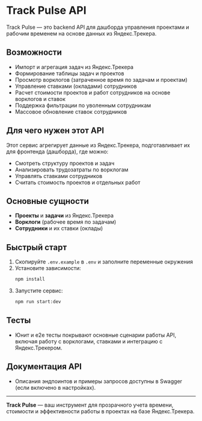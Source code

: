 # Track Pulse API

Track Pulse — это backend API для дашборда управления проектами и рабочим временем на основе данных из Яндекс.Трекера.

## Возможности

- Импорт и агрегация задач из Яндекс.Трекера
- Формирование таблицы задач и проектов
- Просмотр ворклогов (затраченное время по задачам и проектам)
- Управление ставками (окладами) сотрудников
- Расчет стоимости проектов и работ сотрудников на основе ворклогов и ставок
- Поддержка фильтрации по уволенным сотрудникам
- Массовое обновление ставок сотрудников

## Для чего нужен этот API

Этот сервис агрегирует данные из Яндекс.Трекера, подготавливает их для фронтенда (дашборда), где можно:
- Смотреть структуру проектов и задач
- Анализировать трудозатраты по ворклогам
- Управлять ставками сотрудников
- Считать стоимость проектов и отдельных работ

## Основные сущности
- **Проекты** и **задачи** из Яндекс.Трекера
- **Ворклоги** (рабочее время по задачам)
- **Сотрудники** и их ставки (оклады)

## Быстрый старт

1. Скопируйте `.env.example` в `.env` и заполните переменные окружения
2. Установите зависимости:
   ```bash
   npm install
   ```
3. Запустите сервис:
   ```bash
   npm run start:dev
   ```

## Тесты

- Юнит и e2e тесты покрывают основные сценарии работы API, включая работу с ворклогами, ставками и интеграцию с Яндекс.Трекером.

## Документация API

- Описания эндпоинтов и примеры запросов доступны в Swagger (если включено в настройках).

---

**Track Pulse** — ваш инструмент для прозрачного учета времени, стоимости и эффективности работы в проектах на базе Яндекс.Трекера.
